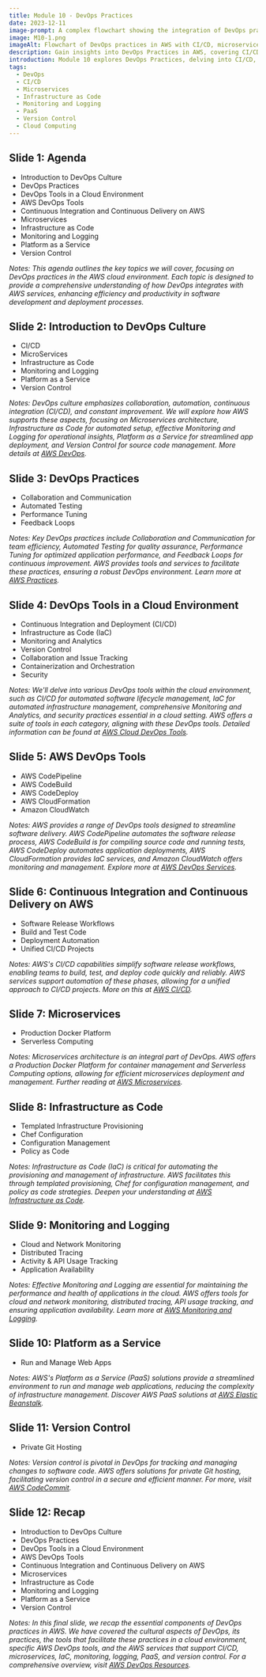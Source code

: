 ```yaml
---
title: Module 10 - DevOps Practices
date: 2023-12-11
image-prompt: A complex flowchart showing the integration of DevOps practices in AWS, including CI/CD, microservices, Infrastructure as Code, monitoring and logging, PaaS, and version control, all connected in a seamless cloud computing workflow
image: M10-1.png
imageAlt: Flowchart of DevOps practices in AWS with CI/CD, microservices, IaC, monitoring, logging, PaaS, and version control
description: Gain insights into DevOps Practices in AWS, covering CI/CD, microservices, Infrastructure as Code, monitoring, logging, PaaS, and version control. Essential for streamlining software development and deployment in AWS.
introduction: Module 10 explores DevOps Practices, delving into CI/CD, microservices, Infrastructure as Code, monitoring and logging, Platform as a Service, and version control. It provides a comprehensive view of how DevOps integrates with AWS services to enhance efficiency and productivity in software development and deployment.
tags:
  - DevOps
  - CI/CD
  - Microservices
  - Infrastructure as Code
  - Monitoring and Logging
  - PaaS
  - Version Control
  - Cloud Computing
---
```


## Slide 1: Agenda

- Introduction to DevOps Culture
- DevOps Practices
- DevOps Tools in a Cloud Environment
- AWS DevOps Tools
- Continuous Integration and Continuous Delivery on AWS
- Microservices
- Infrastructure as Code
- Monitoring and Logging
- Platform as a Service
- Version Control

_Notes:
This agenda outlines the key topics we will cover, focusing on DevOps practices in the AWS cloud environment. Each topic is designed to provide a comprehensive understanding of how DevOps integrates with AWS services, enhancing efficiency and productivity in software development and deployment processes._

## Slide 2: Introduction to DevOps Culture

- CI/CD
- MicroServices
- Infrastructure as Code
- Monitoring and Logging
- Platform as a Service
- Version Control

_Notes:
DevOps culture emphasizes collaboration, automation, continuous integration (CI/CD), and constant improvement. We will explore how AWS supports these aspects, focusing on Microservices architecture, Infrastructure as Code for automated setup, effective Monitoring and Logging for operational insights, Platform as a Service for streamlined app deployment, and Version Control for source code management. More details at [AWS DevOps](https://aws.amazon.com/devops/what-is-devops/)._

## Slide 3: DevOps Practices

- Collaboration and Communication
- Automated Testing
- Performance Tuning
- Feedback Loops

_Notes:
Key DevOps practices include Collaboration and Communication for team efficiency, Automated Testing for quality assurance, Performance Tuning for optimized application performance, and Feedback Loops for continuous improvement. AWS provides tools and services to facilitate these practices, ensuring a robust DevOps environment. Learn more at [AWS Practices](https://aws.amazon.com/devops/)._

## Slide 4: DevOps Tools in a Cloud Environment

- Continuous Integration and Deployment (CI/CD)
- Infrastructure as Code (IaC)
- Monitoring and Analytics
- Version Control
- Collaboration and Issue Tracking
- Containerization and Orchestration
- Security

_Notes:
We'll delve into various DevOps tools within the cloud environment, such as CI/CD for automated software lifecycle management, IaC for automated infrastructure management, comprehensive Monitoring and Analytics, and security practices essential in a cloud setting. AWS offers a suite of tools in each category, aligning with these DevOps tools. Detailed information can be found at [AWS Cloud DevOps Tools](https://aws.amazon.com/products/devops/)._

## Slide 5: AWS DevOps Tools

- AWS CodePipeline
- AWS CodeBuild
- AWS CodeDeploy
- AWS CloudFormation
- Amazon CloudWatch

_Notes:
AWS provides a range of DevOps tools designed to streamline software delivery. AWS CodePipeline automates the software release process, AWS CodeBuild is for compiling source code and running tests, AWS CodeDeploy automates application deployments, AWS CloudFormation provides IaC services, and Amazon CloudWatch offers monitoring and management. Explore more at [AWS DevOps Services](https://aws.amazon.com/products/devops-tools/)._

## Slide 6: Continuous Integration and Continuous Delivery on AWS

- Software Release Workflows
- Build and Test Code
- Deployment Automation
- Unified CI/CD Projects

_Notes:
AWS's CI/CD capabilities simplify software release workflows, enabling teams to build, test, and deploy code quickly and reliably. AWS services support automation of these phases, allowing for a unified approach to CI/CD projects. More on this at [AWS CI/CD](https://aws.amazon.com/devops/continuous-integration/)._

## Slide 7: Microservices

- Production Docker Platform
- Serverless Computing

_Notes:
Microservices architecture is an integral part of DevOps. AWS offers a Production Docker Platform for container management and Serverless Computing options, allowing for efficient microservices deployment and management. Further reading at [AWS Microservices](https://aws.amazon.com/microservices/)._

## Slide 8: Infrastructure as Code

- Templated Infrastructure Provisioning
- Chef Configuration
- Configuration Management
- Policy as Code

_Notes:
Infrastructure as Code (IaC) is critical for automating the provisioning and management of infrastructure. AWS facilitates this through templated provisioning, Chef for configuration management, and policy as code strategies. Deepen your understanding at [AWS Infrastructure as Code](https://aws.amazon.com/devops/infrastructure-as-code/)._

## Slide 9: Monitoring and Logging

- Cloud and Network Monitoring
- Distributed Tracing
- Activity & API Usage Tracking
- Application Availability

_Notes:
Effective Monitoring and Logging are essential for maintaining the performance and health of applications in the cloud. AWS offers tools for cloud and network monitoring, distributed tracing, API usage tracking, and ensuring application availability. Learn more at [AWS Monitoring and Logging](https://aws.amazon.com/products/monitoring/)._

## Slide 10: Platform as a Service

- Run and Manage Web Apps

_Notes:
AWS's Platform as a Service (PaaS) solutions provide a streamlined environment to run and manage web applications, reducing the complexity of infrastructure management. Discover AWS PaaS solutions at [AWS Elastic Beanstalk](https://aws.amazon.com/elasticbeanstalk/)._

## Slide 11: Version Control

- Private Git Hosting

_Notes:
Version control is pivotal in DevOps for tracking and managing changes to software code. AWS offers solutions for private Git hosting, facilitating version control in a secure and efficient manner. For more, visit [AWS CodeCommit](https://aws.amazon.com/codecommit/)._

## Slide 12: Recap

- Introduction to DevOps Culture
- DevOps Practices
- DevOps Tools in a Cloud Environment
- AWS DevOps Tools
- Continuous Integration and Continuous Delivery on AWS
- Microservices
- Infrastructure as Code
- Monitoring and Logging
- Platform as a Service
- Version Control

_Notes:
In this final slide, we recap the essential components of DevOps practices in AWS. We have covered the cultural aspects of DevOps, its practices, the tools that facilitate these practices in a cloud environment, specific AWS DevOps tools, and the AWS services that support CI/CD, microservices, IaC, monitoring, logging, PaaS, and version control. For a comprehensive overview, visit [AWS DevOps Resources](https://aws.amazon.com/devops/)._
